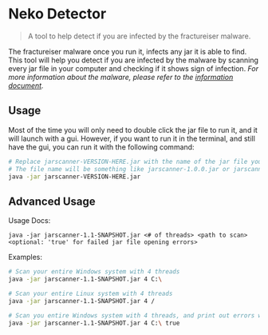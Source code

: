 # Neko Detector 

> A tool to help detect if you are infected by the fractureiser malware.

The fractureiser malware once you run it, infects any jar it is able to find. This tool will help you detect if you are infected by the malware by scanning every jar file in your computer and checking if it shows sign of infection. *For more information about the malware, please refer to the [information document](https://github.com/fractureiser-investigation/fractureiser/blob/main/README.md).*

## Usage


Most of the time you will only need to double click the jar file to run it, and it will launch with a gui. However, if you want to run it in the terminal, and still have the gui, you can run it with the following command:

```bash
# Replace jarscanner-VERSION-HERE.jar with the name of the jar file you downloaded from our releases page.
# The file name will be something like jarscanner-1.0.0.jar or jarscanner-1.1-SNAPSHOT.jar
java -jar jarscanner-VERSION-HERE.jar
```

## Advanced Usage

Usage Docs:
```
java -jar jarscanner-1.1-SNAPSHOT.jar <# of threads> <path to scan> <optional: 'true' for failed jar file opening errors>
```

Examples:
```bash
# Scan your entire Windows system with 4 threads
java -jar jarscanner-1.1-SNAPSHOT.jar 4 C:\

# Scan your entire Linux system with 4 threads
java -jar jarscanner-1.1-SNAPSHOT.jar 4 /

# Scan you entire Windows system with 4 threads, and print out errors when a jar file fails to open
java -jar jarscanner-1.1-SNAPSHOT.jar 4 C:\ true
```
